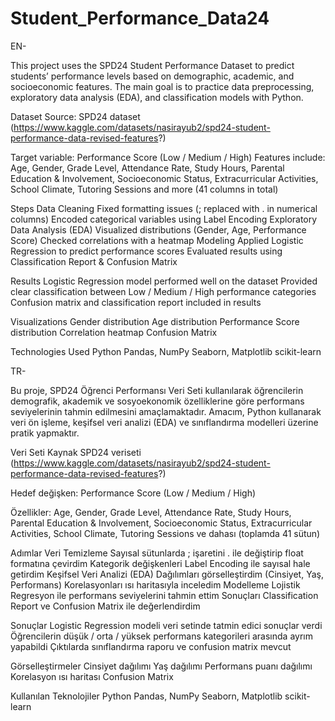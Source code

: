 # Student_Performance_Data24
EN-

This project uses the SPD24 Student Performance Dataset to predict students’ performance levels based on demographic, academic, and socioeconomic features.
The main goal is to practice data preprocessing, exploratory data analysis (EDA), and classification models with Python.

Dataset Source: SPD24 dataset (https://www.kaggle.com/datasets/nasirayub2/spd24-student-performance-data-revised-features?)

Target variable: Performance Score (Low / Medium / High)
Features include:
Age, Gender, Grade Level, Attendance Rate, Study Hours, Parental Education & Involvement, Socioeconomic Status, Extracurricular Activities, School Climate, Tutoring Sessions and more (41 columns in total)

Steps
Data Cleaning
Fixed formatting issues (; replaced with . in numerical columns)
Encoded categorical variables using Label Encoding
Exploratory Data Analysis (EDA)
Visualized distributions (Gender, Age, Performance Score)
Checked correlations with a heatmap
Modeling
Applied Logistic Regression to predict performance scores
Evaluated results using Classification Report & Confusion Matrix

Results
Logistic Regression model performed well on the dataset
Provided clear classification between Low / Medium / High performance categories
Confusion matrix and classification report included in results

Visualizations
Gender distribution
Age distribution
Performance Score distribution
Correlation heatmap
Confusion Matrix

Technologies Used
Python
Pandas, NumPy
Seaborn, Matplotlib
scikit-learn

TR-

Bu proje, SPD24 Öğrenci Performansı Veri Seti kullanılarak öğrencilerin demografik, akademik ve sosyoekonomik özelliklerine göre performans seviyelerinin tahmin edilmesini amaçlamaktadır.
Amacım, Python kullanarak veri ön işleme, keşifsel veri analizi (EDA) ve sınıflandırma modelleri üzerine pratik yapmaktır.

Veri Seti
Kaynak SPD24 veriseti (https://www.kaggle.com/datasets/nasirayub2/spd24-student-performance-data-revised-features?)

Hedef değişken: Performance Score (Low / Medium / High)

Özellikler:
Age, Gender, Grade Level, Attendance Rate, Study Hours, Parental Education & Involvement, Socioeconomic Status, Extracurricular Activities, School Climate, Tutoring Sessions ve dahası (toplamda 41 sütun)

Adımlar
Veri Temizleme
Sayısal sütunlarda ; işaretini . ile değiştirip float formatına çevirdim
Kategorik değişkenleri Label Encoding ile sayısal hale getirdim
Keşifsel Veri Analizi (EDA)
Dağılımları görselleştirdim (Cinsiyet, Yaş, Performans)
Korelasyonları ısı haritasıyla inceledim
Modelleme
Lojistik Regresyon ile performans seviyelerini tahmin ettim
Sonuçları Classification Report ve Confusion Matrix ile değerlendirdim

Sonuçlar
Logistic Regression modeli veri setinde tatmin edici sonuçlar verdi
Öğrencilerin düşük / orta / yüksek performans kategorileri arasında ayrım yapabildi
Çıktılarda sınıflandırma raporu ve confusion matrix mevcut

Görselleştirmeler
Cinsiyet dağılımı
Yaş dağılımı
Performans puanı dağılımı
Korelasyon ısı haritası
Confusion Matrix

Kullanılan Teknolojiler
Python
Pandas, NumPy
Seaborn, Matplotlib
scikit-learn

